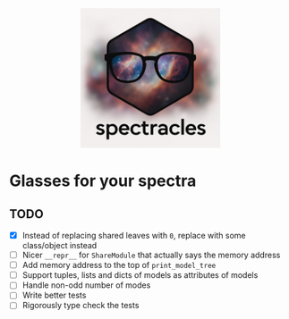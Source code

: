 <div align="center">
<img src="https://raw.githubusercontent.com/TomHilder/spectracles/main/logo.png" alt="spectracles" width="250"></img>
</div>

# Glasses for your spectra

## TODO

- [x] Instead of replacing shared leaves with `0`, replace with some class/object instead
- [ ] Nicer `__repr__` for `ShareModule` that actually says the memory address
- [ ] Add memory address to the top of `print_model_tree`
- [ ] Support tuples, lists and dicts of models as attributes of models
- [ ] Handle non-odd number of modes
- [ ] Write better tests
- [ ] Rigorously type check the tests
